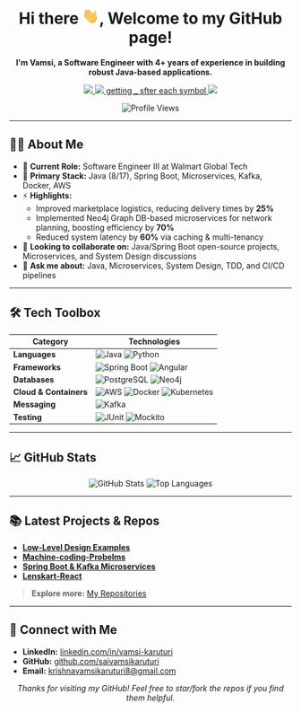 <h1 align="center">Hi there <img src="https://raw.githubusercontent.com/ABSphreak/ABSphreak/master/gifs/Hi.gif" width="30px">, Welcome to my GitHub page!</h1>

<p align="center">
  <b>I'm Vamsi, a Software Engineer with 4+ years of experience in building robust Java-based applications.</b>
</p>

<p align="center">
  <a href="https://www.linkedin.com/in/vamsi-karuturi" target="blank">
    <img src="https://img.shields.io/badge/-LinkedIn-0A66C2?style=for-the-badge&logo=Linkedin&logoColor=white">
  </a>
  <a href="https://github.com/saivamsikaruturi" target="blank">
    <img src="https://img.shields.io/badge/-GitHub-181717?style=for-the-badge&logo=github&logoColor=white"> getting _ sfter each symbol
  </a>
  <a href="mailto:krishnavamsikaruturi8@gmail.com" target="_blank">
    <img src="https://img.shields.io/badge/-Gmail-D14836?style=for-the-badge&logo=gmail&logoColor=white">
  </a>
</p>





<p align="center">
  <img src="https://komarev.com/ghpvc/?username=saivamsikaruturi&style=flat-square" alt="Profile Views" />
</p>

---

## 👨‍💻 About Me
- 🔭 **Current Role:** Software Engineer III at Walmart Global Tech  
- 🌱 **Primary Stack:** Java (8/17), Spring Boot, Microservices, Kafka, Docker, AWS  
- ⚡ **Highlights:**  
  - Improved marketplace logistics, reducing delivery times by **25%**  
  - Implemented Neo4j Graph DB-based microservices for network planning, boosting efficiency by **70%**  
  - Reduced system latency by **60%** via caching & multi-tenancy  
- 👯 **Looking to collaborate on:** Java/Spring Boot open-source projects, Microservices, and System Design discussions  
- 💬 **Ask me about:** Java, Microservices, System Design, TDD, and CI/CD pipelines  

---

## 🛠️ Tech Toolbox

| Category               | Technologies                                                  |
|------------------------|--------------------------------------------------------------|
| **Languages**          | ![Java](https://img.shields.io/badge/Java-ED8B00?style=flat-square&logo=java&logoColor=white) ![Python](https://img.shields.io/badge/Python-3670A0?style=flat-square&logo=python&logoColor=white) |
| **Frameworks**         | ![Spring Boot](https://img.shields.io/badge/Spring%20Boot-6DB33F?style=flat-square&logo=spring&logoColor=white) ![Angular](https://img.shields.io/badge/Angular-DD0031?style=flat-square&logo=angular&logoColor=white) |
| **Databases**          | ![PostgreSQL](https://img.shields.io/badge/PostgreSQL-336791?style=flat-square&logo=postgresql&logoColor=white) ![Neo4j](https://img.shields.io/badge/Neo4j-008CC1?style=flat-square&logo=neo4j&logoColor=white) |
| **Cloud & Containers** | ![AWS](https://img.shields.io/badge/AWS-FF9900?style=flat-square&logo=amazon-aws&logoColor=white) ![Docker](https://img.shields.io/badge/Docker-2496ED?style=flat-square&logo=docker&logoColor=white) ![Kubernetes](https://img.shields.io/badge/Kubernetes-326CE5?style=flat-square&logo=kubernetes&logoColor=white) |
| **Messaging**          | ![Kafka](https://img.shields.io/badge/Apache%20Kafka-231F20?style=flat-square&logo=apache-kafka&logoColor=white) |
| **Testing**            | ![JUnit](https://img.shields.io/badge/JUnit5-25A162?style=flat-square&logo=JUnit5&logoColor=white) ![Mockito](https://img.shields.io/badge/Mockito-25A162?style=flat-square&logo=Java&logoColor=white) |

---

## 📈 GitHub Stats

<p align="center">
  <!-- GitHub Stats Card -->
  <img height="160" src="https://github-readme-stats.vercel.app/api?username=saivamsikaruturi&show_icons=true&theme=react" alt="GitHub Stats"/>
  
  <!-- Top Languages Card -->
  <img height="160" src="https://github-readme-stats.vercel.app/api/top-langs/?username=saivamsikaruturi&layout=compact&theme=react" alt="Top Languages"/>
</p>

---


## 📚 Latest Projects & Repos
- [**Low-Level Design Examples**](https://github.com/saivamsikaruturi/lld-Design-Patterns)
- [**Machine-coding-Probelms**](https://github.com/saivamsikaruturi/machine-coding-feedback) 
- [**Spring Boot & Kafka Microservices**](https://github.com/saivamsikaruturi/Ecommerce-App-Microservices-master/tree/master/Ecommerce-App-Microservices-master)
- [**Lenskart-React**](https://github.com/saivamsikaruturi/Lenskart-React-)
  

> **Explore more:** [My Repositories](https://github.com/saivamsikaruturi?tab=repositories)

---

## 🤝 Connect with Me
- **LinkedIn:** [linkedin.com/in/vamsi-karuturi](https://www.linkedin.com/in/vamsi-karuturi)  
- **GitHub:** [github.com/saivamsikaruturi](https://github.com/saivamsikaruturi)  
- **Email:** [krishnavamsikaruturi8@gmail.com](mailto:krishnavamsikaruturi8@gmail.com)

<p align="center">
  <i>Thanks for visiting my GitHub! Feel free to star/fork the repos if you find them helpful.</i>
</p>
